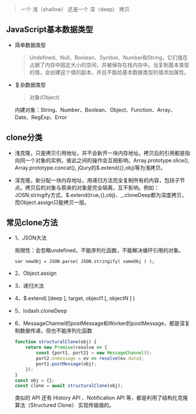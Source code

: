 > 一个 浅（shallow） 还是一个 深（deep） 拷贝.

## JavaScript基本数据类型

* 简单数据类型

  > Undefined、Null、Boolean、Symbol、Number和String，它们值在占据了内存中固定大小的空间，并被保存在栈内存中。当复制基本类型的值，会创建这个值的副本，并且不能给基本数据类型的值添加属性。

* 复杂数据类型

  > 对象(Object)

    内建对象：String、Number、Boolean、Object、Function、Array、Date、RegExp、Error

## clone分类

* 浅克隆，只是拷贝引用地址，并不会新开一块内存地址。拷贝后的引用都是指向同一个对象的实例，彼此之间的操作会互相影响。Array.prototype.slice(), Array.prototype.concat(), jQury的$.extend({},obj)等为浅拷贝。

* 深克隆，新分配一块内存地址，用递归方法完全复制所有的内容，包括子节点。拷贝后的对象与原来的对象是完全隔离，互不影响。例如：JOSN.stringify方式、$.extend(true,{},obj)、_.cloneDeep都为深度拷贝，而Object.assign只能拷贝一层。

## 常见clone方法

- 1、JSON大法

  局限性：会忽略undefined，不能序列化函数，不能解决循环引用的对象。

  `var newObj = JSON.parse( JSON.stringify( someObj ) );`

- 2、Object.assign

- 3、递归大法

- 4、$.extend( [deep ], target, object1 [, objectN ] )

- 5、lodash.cloneDeep

- 6、MessageChannel的postMessage和Worker的postMessage，都是深复制数据传递，但也不能序列化函数

    ```js
    function structuralClone(obj) {
        return new Promise(resolve => {
            const {port1, port2} = new MessageChannel();
            port2.onmessage = ev => resolve(ev.data);
            port1.postMessage(obj);
        });
    }
    const obj = {};
    const clone = await structuralClone(obj);
    ```

    类似的 API 还有 History API 、Notification API 等，都是利用了结构化克隆算法（Structured Clone） 实现传输值的。

